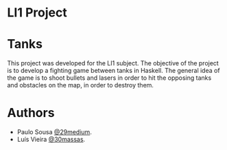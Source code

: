 # LI1 Project

# Tanks

This project was developed for the LI1 subject. 
The objective of the project is to develop a fighting game between tanks in Haskell. 
The general idea of the game is to shoot bullets and lasers in order to hit the opposing tanks and obstacles on the map, in order to destroy them.

# Authors

- Paulo Sousa [@29medium](https://github.com/29medium).
- Luís Vieira [@30massas](https://github.com/30massas).
